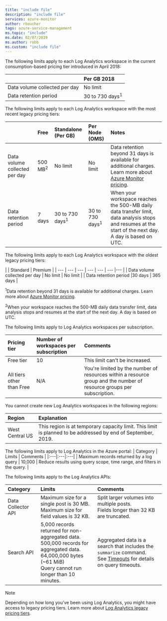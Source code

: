 ```yaml
---
title: "include file" 
description: "include file" 
services: azure-monitor
author: rboucher
tags: azure-service-management
ms.topic: "include"
ms.date: 02/07/2019
ms.author: robb
ms.custom: "include file"
---
```



The following limits apply to each Log Analytics workspace in the current consumption-based pricing tier introduced in April 2018:

|     | Per GB 2018 |
|:---|:---|
| Data volume collected per day | No limit |
| Data retention period | 30 to 730 days<sup>1</sup> |

The following limits apply to each Log Analytics workspace with the most recent legacy pricing tiers:

|  | Free | Standalone (Per GB) | Per Node (OMS) | Notes |
|:---|:---|:---|:---|:---|
| Data volume collected per day |500 MB<sup>2</sup> |No limit |No limit | Data retention beyond 31 days is available for additional charges. Learn more about [Azure Monitor pricing](https://azure.microsoft.com/pricing/details/monitor/). |
| Data retention period |7 days | 30 to 730 days<sup>1</sup> | 30 to 730 days<sup>1</sup> | When your workspace reaches the 500-MB daily data transfer limit, data analysis stops and resumes at the start of the next day. A day is based on UTC. |

The following limits apply to each Log Analytics workspace with the oldest legacy pricing tiers:

|  | Standard | Premium | 
| --- | --- | --- | --- | --- | --- |--- |
| Data volume collected per day | No limit | No limit | 
| Data retention period |30 days | 365 days |

<sup>1</sup>Data retention beyond 31 days is available for additional charges. Learn more about [Azure Monitor pricing](https://azure.microsoft.com/pricing/details/monitor/).

<sup>2</sup>When your workspace reaches the 500-MB daily data transfer limit, data analysis stops and resumes at the start of the next day. A day is based on UTC.


The following limits apply to Log Analytics workspaces per subscription.

| Pricing tier    | Number of workspaces per subscription | Comments
|:---|:---|:---|
| Free tier  | 10 | This limit can't be increased. |
| All tiers other than Free | N/A | You're limited by the number of resources within a resource group and the number of resource groups per subscription. | 

You cannot create new Log Analytics workspaces in the following regions:

| Region | Explanation |
|:---|:---|
| West Central US | This region is at temporary capacity limit. This limit is planned to be addressed by end of September, 2019. |

The following limits apply to Log Analytics in the Azure portal:
| Category | Limits | Comments |
|:---|:---|:---|
| Maximum records returned by a log query | 10,000 | Reduce results using query scope, time range, and filters in the query. |

The following limits apply to the Log Analytics APIs:

| Category | Limits | Comments
|:---|:---|:---|
| Data Collector API | Maximum size for a single post is 30 MB.<br>Maximum size for field values is 32 KB. | Split larger volumes into multiple posts.<br>Fields longer than 32 KB are truncated. |
| Search API | 5,000 records returned for non-aggregated data.<br>500,000 records for aggregated data.<br>64,000,000 bytes (~61 MiB)<br>Query cannot run longer than 10 minutes. | Aggregated data is a search that includes the `summarize` command.<br>See [Timeouts](https://dev.loganalytics.io/documentation/Using-the-API/Timeouts) for details on query timeouts.  |


>[!NOTE]
>Depending on how long you've been using Log Analytics, you might have access to legacy pricing tiers. Learn more about [Log Analytics legacy pricing tiers](https://docs.microsoft.com/azure/azure-monitor/platform/manage-cost-storage#legacy-pricing-tiers). 